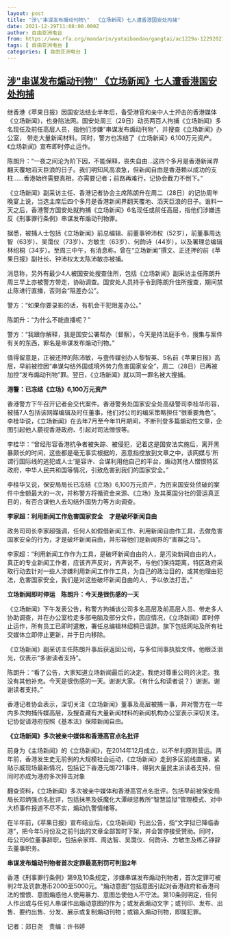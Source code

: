 ```yaml
---
layout: post
title: "涉\"串谋发布煽动刊物\"  《立场新闻》七人遭香港国安处拘捕"
date: 2021-12-29T11:08:00.000Z
author: 自由亚洲电台
from: https://www.rfa.org/mandarin/yataibaodao/gangtai/ac1229a-12292021060754.html
tags: [ 自由亚洲电台 ]
categories: [ 自由亚洲电台 ]
---
```

<!--1640776080000-->
[涉"串谋发布煽动刊物"  《立场新闻》七人遭香港国安处拘捕](https://www.rfa.org/mandarin/yataibaodao/gangtai/ac1229a-12292021060754.html)
------

<div>
<p class="p2">继香港《苹果日报》因国安法结业半年后，备受港官和亲中人士抨击的香港媒体《立场新闻》，也身陷法网。国安处周三（29日）动员两百人拘捕《立场新闻》多名现任及前任高层人员，指他们涉嫌“串谋发布煽动刊物”，并搜查《立场新闻》办公室， 带走大量新闻材料。同时，警方也冻结了《立场新闻》6,100万元资产。《立场新闻》宣布即时停止运作。</p><p class="p2">陈朗升：“一夜之间沦为阶下因，不能保释，丧失自由...这四个多月是香港新闻界翻天覆地滔天巨浪的日子。我们明知风高浪急，但新闻自由是香港赖以成功的支柱......香港始终需要真相，亦需要记者；前路再难行，记协会截力不倒下。”</p><p class="p2">《立场新闻》副采访主任、香港记者协会主席陈朗升在周二（28日）的记协周年晚宴上说，当选主席后四个多月是香港新闻界翻天覆地、滔天巨浪的日子。谁料一天之后，香港警方国安处就拘捕《立场新闻》6名现任或前任高层，指他们涉嫌违反《刑事罪行条例》串谋发布煽动刊物罪。</p><p class="p2">据悉，被捕人士包括《立场新闻》前总编辑、前董事钟沛权（52岁），前董事周达智（63岁）、吴霭仪（73岁）、方敏生（63岁）、何韵诗（44岁），以及署理总编辑林绍桐（34岁）。至周三中午，有消息称，曾在“立场新闻”撰文、正还押的前《苹果日报》副社长、钟沛权太太陈沛敏亦被捕。</p><p class="p2">消息称，另外有最少4人被国安处搜查住所，包括《立场新闻》副采访主任陈朗升周三早上亦被警方带走，协助调查。国安处人员持手令到陈朗升住所搜查，期间禁止陈进行直播，否则会“阻差办公”。</p><p class="p2">警方：“如果你要录影的话，有机会干犯阻差办公。”</p><p class="p2">陈朗升：“为什么不能直播呢？”</p><p class="p2">警方：“我跟你解释，我是国安公署帮办（督察）。今天是持法庭手令，搜集与案件有关的东西，罪名是串谋发布煽动刊物。”</p><p class="p2">值得留意是，正被还押的陈沛敏，与壹传媒创办人黎智英、5名前《苹果日报》高层，早前被控因“串谋勾结外国或境外势力危害国家安全”，周二（28日）已再被加控“发布煽动刊物”罪。翌日，《立场新闻》就以同一罪名被大搜捕。</p><p class="p2"><strong>港警：已冻结《立场》6,100万元资产</strong></p><p class="p2">香港警方下午召开记者会交代案件。香港警务处国家安全处高级警司李桂华形容，被捕7人包括该网媒编辑及时任董事，他们对公司的编采策略担任“很重要角色”。李桂华说，《立场新闻》在去年7月至今年11月期间，不断刊登多篇煽动性文章，企图引起他人藐视香港政府、引起对司法憎恨等。</p><p class="p2">李桂华：“曾经形容香港抗争者被失踪、被侵犯，记着这是国安法实施后，离开黑暴颇长的时间，这些都是毫无事实根据的，恶意指控放到文章之中，该网媒与‘所谓行国际线的逃犯或人士’是容许、合谋利用他自己的平台，煽动其他人憎恨特区政府，中华人民共和国等情况，引致危害到我们的国家安全。”</p><p class="p2">李桂华又说，保安局局长已冻结《立场》6,100万元资产，为历来国安处侦破的案件中金额最大的一次，并称警方将循资金来源、《立场》及其英国分社的营运真正目的，有否合谋他人去勾结外国势力等方向调查。</p><p class="p2"><strong>李家超：利用新闻工作危害国家安全　才是破坏新闻自由</strong></p><p class="p2">政务司司长李家超强调，任何人如假借新闻工作、利用新闻自由作工具，去做危害国家安全的行为，才是破坏新闻自由，并形容他们是新闻界的“害群之马”。</p><p class="p2">李家超：“利用新闻工作作为工具，是破坏新闻自由的人，是污染新闻自由的人，真正的专业新闻工作者，应该齐声反对，齐声说不，与他们保持距离，特区政府采取行动去针对一些人涉嫌利用新闻工作作工具，为自己的政治目的，或其他理由犯法，危害国家安全，我们是对这些破坏新闻自由的人，予以依法打击。”</p><p class="p2"><strong>立场新闻即时停运　陈朗升：今天是很伤感的一天</strong></p><p class="p2">《立场新闻》下午发表公告，称警方拘捕该公司多名高层及前高层人员、带走多人协助调查，并在办公室检走多部电脑及部分文件，因应情况，《立场新闻》即时停止运作，所有员工已即时遣散，署任总编辑林绍桐已请辞。旗下包括网站及所有社交媒体立即停止更新，并于日内移除。</p><p class="p2">《立场新闻》副采访主任陈朗升事后获返回公司，与多位同事执拾文件。他眼泛泪光，仅表示“多谢读者支持”。</p><p class="p2">陈朗升：“看了公告，大家知道立场新闻最后的决定。我绝对尊重公司的决定。我没有其他补充。今天是很伤感的一天。谢谢大家。（有什么和读者说？）谢谢。谢谢读者支持。”</p><p class="p2">香港记者协会表示，深切关注《立场新闻》董事及高层被捕一事，并对警方在一年内多次拘捕传媒高层，及搜查藏有大量新闻材料的新闻机构办公室表示深切关注。记协促请港府按照《基本法》保障新闻自由。</p><p class="p2"><strong>《立场新闻》多次被亲中媒体和香港高官点名批评</strong></p><p class="p2">前身为《主场新闻》的《立场新闻》，在2014年12月成立，以不牟利原则营运。两年前，香港发生史无前例的大规模社会运动，《立场新闻》走到多区前线直播，紧贴示威现场最新情况，包括记下香港元朗721事件，得到大量民主派读者支持，但同时亦成为港府多次抨击对象</p><p class="p2">翻查资料，《立场新闻》多次被亲中媒体和香港高官点名批评。包括早前被保安局局长邓炳强点名批评，包括抹黑及妖魔化大潭峡惩教所“智慧监狱”管理模式、对中大桥事件报道不尽不实，煽动仇警情绪等。</p><p class="p2">在半年前，《苹果日报》宣布结业后，《立场新闻》刊出公告，指“文字狱已降临香港”，把今年5月份及之前刊出的文章全部暂时下架，并会暂停接受赞助。同时，母公司6位董事辞职，包括余家辉、周达智、吴霭仪、何韵诗、方敏生及练乙铮辞去董事职务。</p><p class="p2"><strong>串谋发布煽动刊物者首次定罪最高刑罚可判监2年</strong></p><p class="p2">香港《刑事罪行条例》第9及10条规定，涉嫌串谋发布煽动刊物者，首次定罪可被判2年及罚款港币2000至5000元。“煽动意图”包括意图引起对香港政府和香港司法的憎恨、意图煽惑他人使用暴力、意图怂使他人不守法。第10条则明定，任何人作出或与任何人串谋作出煽动意图的作为；或发表煽动文字；或刊印、发布、出售、要约出售、分发、展示或复制煽动刊物；或输入煽动刊物，即属犯罪。 </p><p class="p1"></p><p class="p2">记者：郑日尧　责编：许书婷</p><p class="p1"></p><p class="p2"> </p><p class="p1"></p><p class="p2"> </p><p class="p1"></p><p class="p3"></p><p class="p3"></p>
</div>
